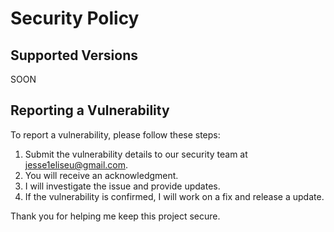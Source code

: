 # Security Policy

## Supported Versions

SOON

## Reporting a Vulnerability

To report a vulnerability, please follow these steps:

1. Submit the vulnerability details to our security team at [jesse1eliseu@gmail.com](mailto:jesse1eliseu@gmail.com).
2. You will receive an acknowledgment.
3. I will investigate the issue and provide updates.
4. If the vulnerability is confirmed, I will work on a fix and release a update.

Thank you for helping me keep this project secure.
